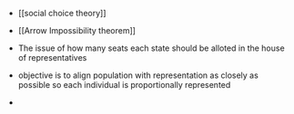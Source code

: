 - [[social choice theory]]
- [[Arrow Impossibility theorem]]

- The issue of how many seats each state should be alloted in the house of representatives
- objective is to align population with representation as closely as possible so each individual is proportionally represented 
- 
